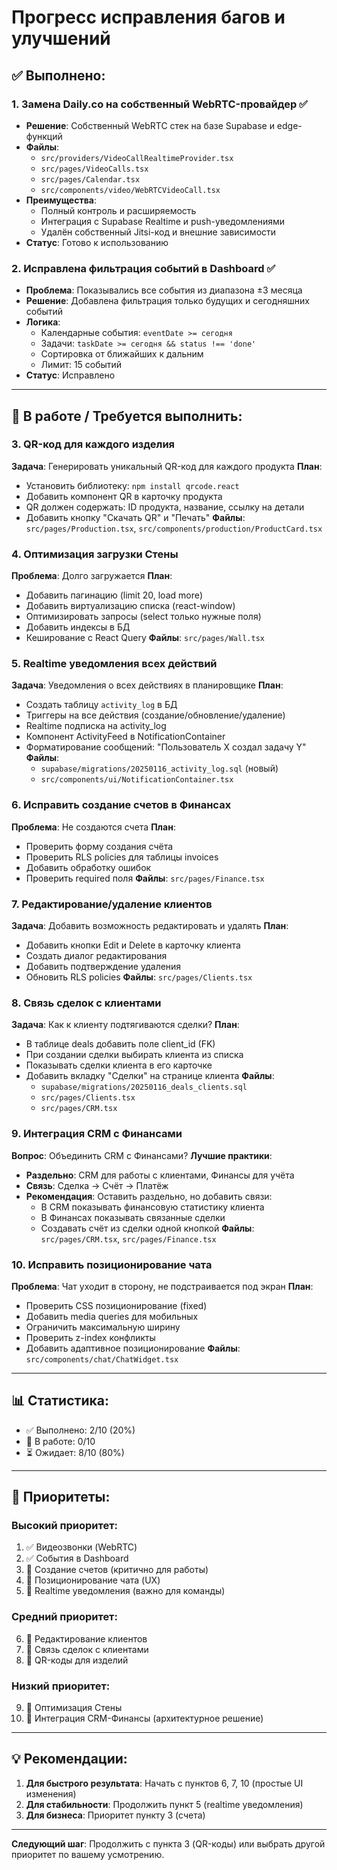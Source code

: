 # Прогресс исправления багов и улучшений

## ✅ Выполнено:

### 1. Замена Daily.co на собственный WebRTC-провайдер ✅
- **Решение**: Собственный WebRTC стек на базе Supabase и edge-функций
- **Файлы**: 
  - `src/providers/VideoCallRealtimeProvider.tsx`
  - `src/pages/VideoCalls.tsx`
  - `src/pages/Calendar.tsx`
  - `src/components/video/WebRTCVideoCall.tsx`
- **Преимущества**:
  - Полный контроль и расширяемость
  - Интеграция с Supabase Realtime и push-уведомлениями
  - Удалён собственный Jitsi-код и внешние зависимости
- **Статус**: Готово к использованию

### 2. Исправлена фильтрация событий в Dashboard ✅
- **Проблема**: Показывались все события из диапазона ±3 месяца
- **Решение**: Добавлена фильтрация только будущих и сегодняшних событий
- **Логика**:
  - Календарные события: `eventDate >= сегодня`
  - Задачи: `taskDate >= сегодня && status !== 'done'`
  - Сортировка от ближайших к дальним
  - Лимит: 15 событий
- **Статус**: Исправлено

---

## 🔄 В работе / Требуется выполнить:

### 3. QR-код для каждого изделия
**Задача**: Генерировать уникальный QR-код для каждого продукта
**План**:
- Установить библиотеку: `npm install qrcode.react`
- Добавить компонент QR в карточку продукта
- QR должен содержать: ID продукта, название, ссылку на детали
- Добавить кнопку "Скачать QR" и "Печать"
**Файлы**: `src/pages/Production.tsx`, `src/components/production/ProductCard.tsx`

### 4. Оптимизация загрузки Стены
**Проблема**: Долго загружается
**План**:
- Добавить пагинацию (limit 20, load more)
- Добавить виртуализацию списка (react-window)
- Оптимизировать запросы (select только нужные поля)
- Добавить индексы в БД
- Кеширование с React Query
**Файлы**: `src/pages/Wall.tsx`

### 5. Realtime уведомления всех действий
**Задача**: Уведомления о всех действиях в планировщике
**План**:
- Создать таблицу `activity_log` в БД
- Триггеры на все действия (создание/обновление/удаление)
- Realtime подписка на activity_log
- Компонент ActivityFeed в NotificationContainer
- Форматирование сообщений: "Пользователь X создал задачу Y"
**Файлы**: 
  - `supabase/migrations/20250116_activity_log.sql` (новый)
  - `src/components/ui/NotificationContainer.tsx`

### 6. Исправить создание счетов в Финансах
**Проблема**: Не создаются счета
**План**:
- Проверить форму создания счёта
- Проверить RLS policies для таблицы invoices
- Добавить обработку ошибок
- Проверить required поля
**Файлы**: `src/pages/Finance.tsx`

### 7. Редактирование/удаление клиентов
**Задача**: Добавить возможность редактировать и удалять
**План**:
- Добавить кнопки Edit и Delete в карточку клиента
- Создать диалог редактирования
- Добавить подтверждение удаления
- Обновить RLS policies
**Файлы**: `src/pages/Clients.tsx`

### 8. Связь сделок с клиентами
**Задача**: Как к клиенту подтягиваются сделки?
**План**:
- В таблице deals добавить поле client_id (FK)
- При создании сделки выбирать клиента из списка
- Показывать сделки клиента в его карточке
- Добавить вкладку "Сделки" на странице клиента
**Файлы**: 
  - `supabase/migrations/20250116_deals_clients.sql`
  - `src/pages/Clients.tsx`
  - `src/pages/CRM.tsx`

### 9. Интеграция CRM с Финансами
**Вопрос**: Объединить CRM с Финансами?
**Лучшие практики**:
- **Раздельно**: CRM для работы с клиентами, Финансы для учёта
- **Связь**: Сделка → Счёт → Платёж
- **Рекомендация**: Оставить раздельно, но добавить связи:
  - В CRM показывать финансовую статистику клиента
  - В Финансах показывать связанные сделки
  - Создавать счёт из сделки одной кнопкой
**Файлы**: `src/pages/CRM.tsx`, `src/pages/Finance.tsx`

### 10. Исправить позиционирование чата
**Проблема**: Чат уходит в сторону, не подстраивается под экран
**План**:
- Проверить CSS позиционирование (fixed)
- Добавить media queries для мобильных
- Ограничить максимальную ширину
- Проверить z-index конфликты
- Добавить адаптивное позиционирование
**Файлы**: `src/components/chat/ChatWidget.tsx`

---

## 📊 Статистика:

- ✅ Выполнено: 2/10 (20%)
- 🔄 В работе: 0/10
- ⏳ Ожидает: 8/10 (80%)

---

## 🎯 Приоритеты:

### Высокий приоритет:
1. ✅ Видеозвонки (WebRTC)
2. ✅ События в Dashboard
3. 🔄 Создание счетов (критично для работы)
4. 🔄 Позиционирование чата (UX)
5. 🔄 Realtime уведомления (важно для команды)

### Средний приоритет:
6. 🔄 Редактирование клиентов
7. 🔄 Связь сделок с клиентами
8. 🔄 QR-коды для изделий

### Низкий приоритет:
9. 🔄 Оптимизация Стены
10. 🔄 Интеграция CRM-Финансы (архитектурное решение)

---

## 💡 Рекомендации:

1. **Для быстрого результата**: Начать с пунктов 6, 7, 10 (простые UI изменения)
2. **Для стабильности**: Продолжить пункт 5 (realtime уведомления)
3. **Для бизнеса**: Приоритет пункту 3 (счета)

---

**Следующий шаг**: Продолжить с пункта 3 (QR-коды) или выбрать другой приоритет по вашему усмотрению.
